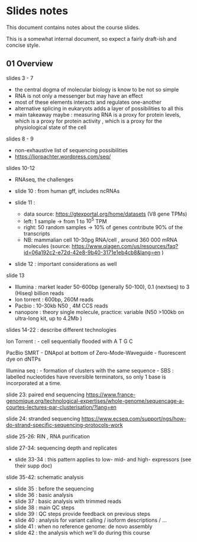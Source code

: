 # Slides notes

This document contains notes about the course slides.

This is a somewhat internal document, so expect a fairly draft-ish and concise style.


## 01 Overview


slides 3 - 7
 * the central dogma of molecular biology is know to be not so simple
 * RNA is not only a messenger but may have an effect
 * most of these elements interacts and regulates one-another 
 * alternative splicing in eukaryots adds a layer of possibilities to all this
 * main takeaway maybe : measuring RNA is a proxy for protein levels, which is a proxy for protein activity , which is a proxy for the physiological state of the cell

slides 8 - 9
 * non-exhaustive list of sequencing possibilities 
 * https://liorpachter.wordpress.com/seq/

slides 10-12

 * RNAseq, the challenges
 * slide 10 : from human gff, includes ncRNAs
 * slide 11 : 
 	* data source: https://gtexportal.org/home/datasets (V8 gene TPMs)
 	* left: 1 sample -> from 1 to $10^5$ TPM 
 	* right: 50 random samples -> 10% of genes contribute 90% of the transcripts
 	* NB: mammalian cell 10-30pg RNA/cell , around 360 000 mRNA molecules (source: https://www.qiagen.com/us/resources/faq?id=06a192c2-e72d-42e8-9b40-3171e1eb4cb8&lang=en )

 * slide 12 : important considerations as well

slide 13
 * Illumina : market leader 50-600bp (generally 50-100), 0.1 (nextseq) to 3 (Hiseq) billion reads
 * Ion torrent : 600bp, 260M reads
 * Pacbio : 10-30kb N50 , 4M CCS reads 
 * nanopore : theory single molecule, practice: variable (N50 >100kb on ultra-long kit, up to 4.2Mb )

slides 14-22 : describe different technologies


Ion Torrent :
	- cell sequentially flooded with A T G C 

PacBio SMRT
	- DNApol at bottom of Zero-Mode-Waveguide 
	- fluorescent dye on dNTPs

Illumina seq :
	- formation of clusters with the same sequence 
	- SBS : labelled nucleotides have reversible terminators, so only 1 base is incorporated at a time.


slide 23: paired end sequencing https://www.france-genomique.org/technological-expertises/whole-genome/sequencage-a-courtes-lectures-par-clusterisation/?lang=en

slide 24: stranded sequencing https://www.ecseq.com/support/ngs/how-do-strand-specific-sequencing-protocols-work

slide 25-26: RIN , RNA purification

slide 27-34: sequencing depth and replicates
 * slide 33-34 : this pattern applies to low- mid- and high- expressors (see their supp doc)

slide 35-42: schematic analysis
 * slide 35 : before the sequencing
 * slide 36 : basic analysis
 * slide 37 : basic analysis with trimmed reads
 * slide 38 : main QC steps
 * slide 39 : QC steps provide feedback on previous steps
 * slide 40 : analysis for variant calling / isoform descriptions / ...
 * slide 41 : when no reference genome: de novo assembly
 * slide 42 : the analysis which we'll do during this course
